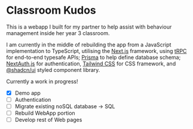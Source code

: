 # Classroom Kudos

This is a webapp I built for my partner to help assist with behaviour management inside her year 3 classroom.

I am currently in the middle of rebuilding the app from a JavaScript implementation to TypeScript, utilising the [Next.js](https://nextjs.org/) framework, using [tRPC](https://trpc.io/) for end-to-end typesafe APIs; [Prisma](https://www.prisma.io/) to help define database schema; [NextAuth.js](https://next-auth.js.org/) for authentication, [Tailwind CSS](https://tailwindcss.com/) for CSS framework, and [@shadcn/ui](https://ui.shadcn.com/) styled component library.

Currently a work in progress!

- [x] Demo app
- [ ] Authentication
- [ ] Migrate existing noSQL database $\rightarrow$ SQL 
- [ ] Rebuild WebApp portion
- [ ] Develop rest of Web pages
